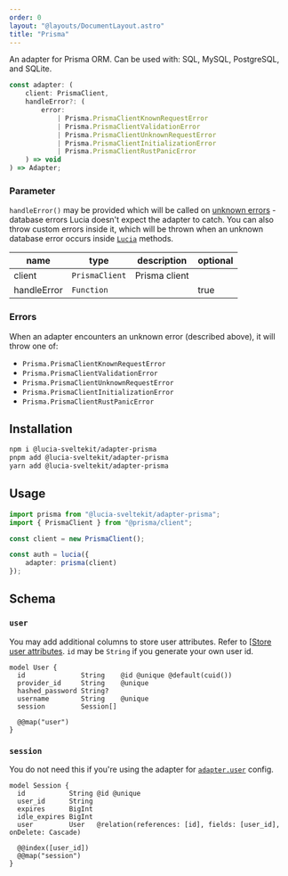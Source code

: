 ```yaml
---
order: 0
layout: "@layouts/DocumentLayout.astro"
title: "Prisma"
---
```


An adapter for Prisma ORM. Can be used with: SQL, MySQL, PostgreSQL, and SQLite.

```ts
const adapter: (
	client: PrismaClient,
	handleError?: (
		error:
			| Prisma.PrismaClientKnownRequestError
			| Prisma.PrismaClientValidationError
			| Prisma.PrismaClientUnknownRequestError
			| Prisma.PrismaClientInitializationError
			| Prisma.PrismaClientRustPanicError
	) => void
) => Adapter;
```

### Parameter

`handleError()` may be provided which will be called on [unknown errors](/learn/basics/handle-errors#known-errors) - database errors Lucia doesn't expect the adapter to catch. You can also throw custom errors inside it, which will be thrown when an unknown database error occurs inside [`Lucia`](/reference/api/server-api#lucia) methods.

| name        | type           | description   | optional |
| ----------- | -------------- | ------------- | -------- |
| client      | `PrismaClient` | Prisma client |          |
| handleError | `Function`     |               | true     |

### Errors

When an adapter encounters an unknown error (described above), it will throw one of:

- `Prisma.PrismaClientKnownRequestError`
- `Prisma.PrismaClientValidationError`
- `Prisma.PrismaClientUnknownRequestError`
- `Prisma.PrismaClientInitializationError`
- `Prisma.PrismaClientRustPanicError`

## Installation

```bash
npm i @lucia-sveltekit/adapter-prisma
pnpm add @lucia-sveltekit/adapter-prisma
yarn add @lucia-sveltekit/adapter-prisma
```

## Usage

```ts
import prisma from "@lucia-sveltekit/adapter-prisma";
import { PrismaClient } from "@prisma/client";

const client = new PrismaClient();

const auth = lucia({
	adapter: prisma(client)
});
```

## Schema

### `user`

You may add additional columns to store user attributes. Refer to [[Store user attributes](/learn/basics/store-user-attributes). `id` may be `String` if you generate your own user id.

```prisma
model User {
  id              String    @id @unique @default(cuid())
  provider_id     String    @unique
  hashed_password String?
  username        String    @unique
  session         Session[]

  @@map("user")
}
```

### `session`

You do not need this if you're using the adapter for [`adapter.user`](/reference/configure/lucia-configurations#adapter) config.

```prisma
model Session {
  id           String @id @unique
  user_id      String
  expires      BigInt
  idle_expires BigInt
  user         User   @relation(references: [id], fields: [user_id], onDelete: Cascade)

  @@index([user_id])
  @@map("session")
}
```
